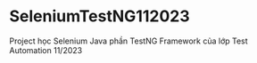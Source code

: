 # SeleniumTestNG112023
Project học Selenium Java phần TestNG Framework của lớp Test Automation 11/2023
